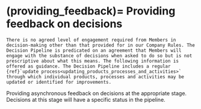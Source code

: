 (providing_feedback)=
Providing feedback on decisions
===============================

``` {warning}
There is no agreed level of engagement required from Members in decision-making other than that provided for in our Company Rules. The Decision Pipeline is predicated on an agreement that Members will engage with the substance of decisions when asked to do so but is not prescriptive about what this means. The following information is offered as guidance. The Decision Pipeline includes a regular {ref}`update process<updating_products_processes_and_activities>` through which individual products, processes and activities may be updated or identified for improvements.
```

Providing asynchronous feedback on decisions at the appropriate stage. Decisions at this stage will have a specific status in the pipeline.